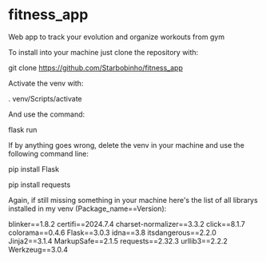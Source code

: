 # fitness_app
Web app to track your evolution and organize workouts from gym

To install into your machine just clone the repository with:

git clone https://github.com/Starbobinho/fitness_app

Activate the venv with:

. venv/Scripts/activate

And use the command:

flask run

If by anything goes wrong, delete the venv in your machine and use the following command line:

pip install Flask

pip install requests

Again, if still missing something in your machine here's the list of all librarys installed in my venv (Package_name==Version):

blinker==1.8.2
certifi==2024.7.4
charset-normalizer==3.3.2
click==8.1.7
colorama==0.4.6
Flask==3.0.3
idna==3.8
itsdangerous==2.2.0
Jinja2==3.1.4
MarkupSafe==2.1.5
requests==2.32.3
urllib3==2.2.2
Werkzeug==3.0.4